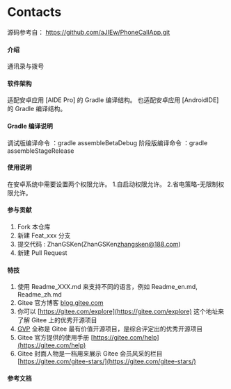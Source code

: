 # Contacts
源码参考自：
https://github.com/aJIEw/PhoneCallApp.git

#### 介绍
通讯录与拨号

#### 软件架构
适配安卓应用 [AIDE Pro] 的 Gradle 编译结构。
也适配安卓应用 [AndroidIDE] 的 Gradle 编译结构。


#### Gradle 编译说明
调试版编译命令 ：gradle assembleBetaDebug
阶段版编译命令 ：gradle assembleStageRelease

#### 使用说明

在安卓系统中需要设置两个权限允许。
1.自启动权限允许。
2.省电策略-无限制权限允许。

#### 参与贡献

1.  Fork 本仓库
2.  新建 Feat_xxx 分支
3.  提交代码 : ZhanGSKen(ZhanGSKen<zhangsken@188.com>)
4.  新建 Pull Request


#### 特技

1.  使用 Readme\_XXX.md 来支持不同的语言，例如 Readme\_en.md, Readme\_zh.md
2.  Gitee 官方博客 [blog.gitee.com](https://blog.gitee.com)
3.  你可以 [https://gitee.com/explore](https://gitee.com/explore) 这个地址来了解 Gitee 上的优秀开源项目
4.  [GVP](https://gitee.com/gvp) 全称是 Gitee 最有价值开源项目，是综合评定出的优秀开源项目
5.  Gitee 官方提供的使用手册 [https://gitee.com/help](https://gitee.com/help)
6.  Gitee 封面人物是一档用来展示 Gitee 会员风采的栏目 [https://gitee.com/gitee-stars/](https://gitee.com/gitee-stars/)

#### 参考文档

